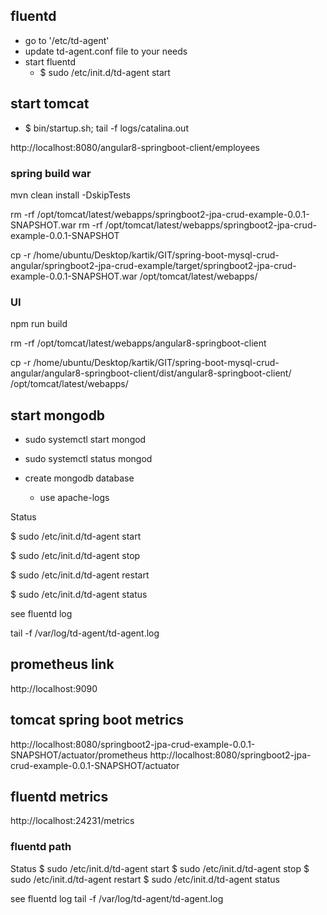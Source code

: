 
## fluentd

- go to '/etc/td-agent'
- update td-agent.conf file to your needs
- start fluentd
  - $ sudo /etc/init.d/td-agent start


## start tomcat

- $ bin/startup.sh; tail -f logs/catalina.out

http://localhost:8080/angular8-springboot-client/employees


### spring build war
mvn clean install -DskipTests 

rm -rf /opt/tomcat/latest/webapps/springboot2-jpa-crud-example-0.0.1-SNAPSHOT.war
rm -rf /opt/tomcat/latest/webapps/springboot2-jpa-crud-example-0.0.1-SNAPSHOT

cp -r /home/ubuntu/Desktop/kartik/GIT/spring-boot-mysql-crud-angular/springboot2-jpa-crud-example/target/springboot2-jpa-crud-example-0.0.1-SNAPSHOT.war /opt/tomcat/latest/webapps/

### UI
npm run build

rm -rf /opt/tomcat/latest/webapps/angular8-springboot-client

cp -r /home/ubuntu/Desktop/kartik/GIT/spring-boot-mysql-crud-angular/angular8-springboot-client/dist/angular8-springboot-client/ /opt/tomcat/latest/webapps/


## start mongodb

- sudo systemctl start mongod
- sudo systemctl status mongod

- create mongodb database
  - use apache-logs


Status

$ sudo /etc/init.d/td-agent start

$ sudo /etc/init.d/td-agent stop

$ sudo /etc/init.d/td-agent restart

$ sudo /etc/init.d/td-agent status


see fluentd log

tail -f /var/log/td-agent/td-agent.log 


## prometheus link
http://localhost:9090

## tomcat spring boot metrics
http://localhost:8080/springboot2-jpa-crud-example-0.0.1-SNAPSHOT/actuator/prometheus
http://localhost:8080/springboot2-jpa-crud-example-0.0.1-SNAPSHOT/actuator


## fluentd metrics
http://localhost:24231/metrics

### fluentd path

Status
$ sudo /etc/init.d/td-agent start
$ sudo /etc/init.d/td-agent stop
$ sudo /etc/init.d/td-agent restart
$ sudo /etc/init.d/td-agent status

see fluentd log
 tail -f /var/log/td-agent/td-agent.log 